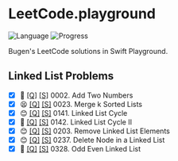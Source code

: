 # LeetCode.playground
![Language](https://img.shields.io/badge/Language-Swift%205.2-orange.svg)
![Progress](https://img.shields.io/badge/Count-7-orange.svg)

Bugen's LeetCode solutions in Swift Playground.
## Linked List Problems
- [X] 🤨 [[Q]](https://leetcode.com/problems/add-two-numbers/) [[S]](.././LeetCode.playground/Pages/2-Add%20Two%20Numbers.xcplaygroundpage/Contents.swift) 0002. Add Two Numbers 
- [X] 😫 [[Q]](https://leetcode.com/problems/merge-k-sorted-lists/) [[S]](.././LeetCode.playground/Pages/23.%20Merge%20k%20Sorted%20Lists.xcplaygroundpage/Contents.swift) 0023. Merge k Sorted Lists 
- [X] 😊 [[Q]](https://leetcode.com/problems/linked-list-cycle/) [[S]](.././LeetCode.playground/Pages/141.%20Linked%20List%20Cycle.xcplaygroundpage/Contents.swift) 0141. Linked List Cycle 
- [X] 🔞 [[Q]](https://leetcode.com/problems/linked-list-cycle-ii/) [[S]](.././LeetCode.playground/Pages/142.%20Linked%20List%20Cycle%20II.xcplaygroundpage/Contents.swift) 0142. Linked List Cycle II 
- [X] 😊 [[Q]](https://leetcode.com/problems/remove-linked-list-elements/) [[S]](.././LeetCode.playground/Pages/203.%20Remove%20Linked%20List%20Elements.xcplaygroundpage/Contents.swift) 0203. Remove Linked List Elements 
- [X] 😊 [[Q]](https://leetcode.com/problems/delete-node-in-a-linked-list/) [[S]](.././LeetCode.playground/Pages/237-Delete%20Node%20in%20a%20Linked%20List.xcplaygroundpage/Contents.swift) 0237. Delete Node in a Linked List 
- [X] 🤨 [[Q]](https://leetcode.com/problems/odd-even-linked-list/) [[S]](.././LeetCode.playground/Pages/328-Odd%20Even%20Linked%20List.xcplaygroundpage/Contents.swift) 0328. Odd Even Linked List 
